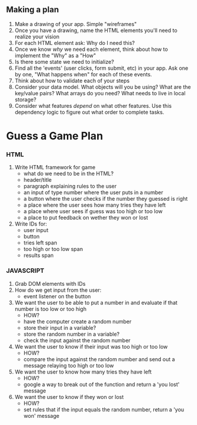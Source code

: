 ## Making a plan
1) Make a drawing of your app. Simple "wireframes"
2) Once you have a drawing, name the HTML elements you'll need to realize your vision
3) For each HTML element ask: Why do I need this?
4) Once we know _why_ we need each element, think about how to implement the "Why" as a "How"
5) Is there some state we need to initialize?
6) Find all the 'events' (user clicks, form submit, etc) in your app. Ask one by one, "What happens when" for each of these events.
7) Think about how to validate each of your steps
8) Consider your data model. What objects will you be using? What are the key/value pairs? What arrays do you need? What needs to live in local storage?
9) Consider what features _depend_ on what other features. Use this dependency logic to figure out what order to complete tasks.

# Guess a Game Plan

### HTML
1) Write HTML framework for game
    - what do we need to be in the HTML?
    - header/title
    - paragraph explaining rules to the user
    - an input of type number where the user puts in a number
    - a button where the user checks if the number they guessed is right
    - a place where the user sees how many tries they have left
    - a place where user sees if guess was too high or too low
    - a place to put feedback on wether they won or lost
2) Write IDs for:
    - user input
    - button
    - tries left span
    - too high or too low span
    - results span


### JAVASCRIPT
1) Grab DOM elements with IDs
2) How do we get input from the user:
    - event listener on the button
3) We want the user to be able to put a number in and evaluate if that number is too low or too high
    - HOW?
    - have the computer create a random number
    - store their input in a variable?
    - store the random number in a variable?
    - check the input against the random number
4) We want the user to know if their input was too high or too low
    - HOW?
    - compare the input against the random number and send out a message relaying too high or too low
5) We want the user to know how many tries they have left
    - HOW?
    - google a way to break out of the function and return a 'you lost' message
6) We want the user to know if they won or lost
    - HOW?
    - set rules that if the input equals the random number, return a 'you won' message
